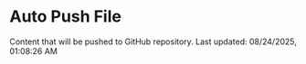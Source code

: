 # Auto Push File

Content that will be pushed to GitHub repository.
Last updated: 08/24/2025, 01:08:26 AM